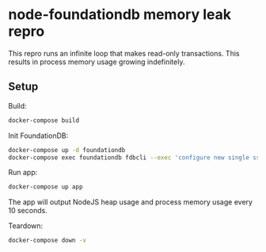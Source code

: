 # node-foundationdb memory leak repro

This repro runs an infinite loop that makes read-only transactions. This results
in process memory usage growing indefinitely.

## Setup

Build:

```bash
docker-compose build
```

Init FoundationDB:

```bash
docker-compose up -d foundationdb
docker-compose exec foundationdb fdbcli --exec 'configure new single ssd'
```

Run app:

```bash
docker-compose up app
```

The app will output NodeJS heap usage and process memory usage every 10 seconds.

Teardown:

```bash
docker-compose down -v
```
